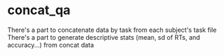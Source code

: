 # concat_qa
There's a part to concatenate data by task from each subject's task file
There's a part to generate descriptive stats (mean, sd of RTs, and accuracy...) from concat data
